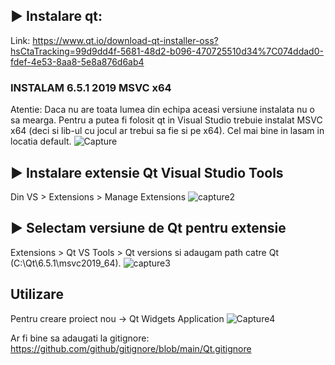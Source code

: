 ## ► Instalare qt: 
Link: https://www.qt.io/download-qt-installer-oss?hsCtaTracking=99d9dd4f-5681-48d2-b096-470725510d34%7C074ddad0-fdef-4e53-8aa8-5e8a876d6ab4   
### INSTALAM 6.5.1 2019 MSVC x64
Atentie: Daca nu are toata lumea din echipa aceasi versiune instalata nu o sa mearga. Pentru a putea fi folosit qt in Visual Studio trebuie instalat MSVC x64 (deci si lib-ul cu jocul ar trebui sa fie si pe x64).
Cel mai bine in lasam in locatia default.
![Capture](https://github.com/AndreiRobertP/qtChessUi/assets/115709086/1e727946-8363-4af1-bcd9-c7d4b889d180)

## ► Instalare extensie Qt Visual Studio Tools
Din VS > Extensions > Manage Extensions
![capture2](https://github.com/AndreiRobertP/qtChessUi/assets/115709086/244dc76f-abb6-4a7f-b86e-b96b6df52a0a)

## ► Selectam versiune de Qt pentru extensie
Extensions > Qt VS Tools > Qt versions si adaugam path catre Qt (C:\Qt\6.5.1\msvc2019_64).
![capture3](https://github.com/AndreiRobertP/qtChessUi/assets/115709086/bb2d9f9f-7223-44df-a184-8be0ce7b270f)

## Utilizare
Pentru creare proiect nou → Qt Widgets Application 
![Capture4](https://github.com/AndreiRobertP/qtChessUi/assets/115709086/f2b8dee9-ec8a-4f23-aacf-5e283264dce5)

Ar fi bine sa adaugati la gitignore: https://github.com/github/gitignore/blob/main/Qt.gitignore
